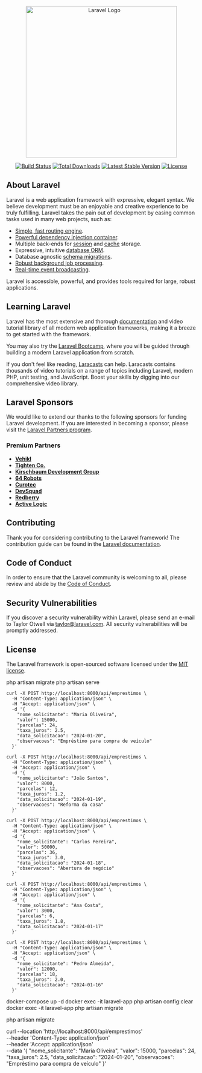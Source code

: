 <p align="center"><a href="https://laravel.com" target="_blank"><img src="https://raw.githubusercontent.com/laravel/art/master/logo-lockup/5%20SVG/2%20CMYK/1%20Full%20Color/laravel-logolockup-cmyk-red.svg" width="400" alt="Laravel Logo"></a></p>

<p align="center">
<a href="https://github.com/laravel/framework/actions"><img src="https://github.com/laravel/framework/workflows/tests/badge.svg" alt="Build Status"></a>
<a href="https://packagist.org/packages/laravel/framework"><img src="https://img.shields.io/packagist/dt/laravel/framework" alt="Total Downloads"></a>
<a href="https://packagist.org/packages/laravel/framework"><img src="https://img.shields.io/packagist/v/laravel/framework" alt="Latest Stable Version"></a>
<a href="https://packagist.org/packages/laravel/framework"><img src="https://img.shields.io/packagist/l/laravel/framework" alt="License"></a>
</p>

## About Laravel

Laravel is a web application framework with expressive, elegant syntax. We believe development must be an enjoyable and creative experience to be truly fulfilling. Laravel takes the pain out of development by easing common tasks used in many web projects, such as:

- [Simple, fast routing engine](https://laravel.com/docs/routing).
- [Powerful dependency injection container](https://laravel.com/docs/container).
- Multiple back-ends for [session](https://laravel.com/docs/session) and [cache](https://laravel.com/docs/cache) storage.
- Expressive, intuitive [database ORM](https://laravel.com/docs/eloquent).
- Database agnostic [schema migrations](https://laravel.com/docs/migrations).
- [Robust background job processing](https://laravel.com/docs/queues).
- [Real-time event broadcasting](https://laravel.com/docs/broadcasting).

Laravel is accessible, powerful, and provides tools required for large, robust applications.

## Learning Laravel

Laravel has the most extensive and thorough [documentation](https://laravel.com/docs) and video tutorial library of all modern web application frameworks, making it a breeze to get started with the framework.

You may also try the [Laravel Bootcamp](https://bootcamp.laravel.com), where you will be guided through building a modern Laravel application from scratch.

If you don't feel like reading, [Laracasts](https://laracasts.com) can help. Laracasts contains thousands of video tutorials on a range of topics including Laravel, modern PHP, unit testing, and JavaScript. Boost your skills by digging into our comprehensive video library.

## Laravel Sponsors

We would like to extend our thanks to the following sponsors for funding Laravel development. If you are interested in becoming a sponsor, please visit the [Laravel Partners program](https://partners.laravel.com).

### Premium Partners

- **[Vehikl](https://vehikl.com)**
- **[Tighten Co.](https://tighten.co)**
- **[Kirschbaum Development Group](https://kirschbaumdevelopment.com)**
- **[64 Robots](https://64robots.com)**
- **[Curotec](https://www.curotec.com/services/technologies/laravel)**
- **[DevSquad](https://devsquad.com/hire-laravel-developers)**
- **[Redberry](https://redberry.international/laravel-development)**
- **[Active Logic](https://activelogic.com)**

## Contributing

Thank you for considering contributing to the Laravel framework! The contribution guide can be found in the [Laravel documentation](https://laravel.com/docs/contributions).

## Code of Conduct

In order to ensure that the Laravel community is welcoming to all, please review and abide by the [Code of Conduct](https://laravel.com/docs/contributions#code-of-conduct).

## Security Vulnerabilities

If you discover a security vulnerability within Laravel, please send an e-mail to Taylor Otwell via [taylor@laravel.com](mailto:taylor@laravel.com). All security vulnerabilities will be promptly addressed.

## License

The Laravel framework is open-sourced software licensed under the [MIT license](https://opensource.org/licenses/MIT).



php artisan migrate
php artisan serve  
```
curl -X POST http://localhost:8000/api/emprestimos \
  -H "Content-Type: application/json" \
  -H "Accept: application/json" \
  -d '{
    "nome_solicitante": "Maria Oliveira",
    "valor": 15000,
    "parcelas": 24,
    "taxa_juros": 2.5,
    "data_solicitacao": "2024-01-20",
    "observacoes": "Empréstimo para compra de veículo"
  }'
```

```
curl -X POST http://localhost:8000/api/emprestimos \
  -H "Content-Type: application/json" \
  -H "Accept: application/json" \
  -d '{
    "nome_solicitante": "João Santos",
    "valor": 8000,
    "parcelas": 12,
    "taxa_juros": 1.2,
    "data_solicitacao": "2024-01-19",
    "observacoes": "Reforma da casa"
  }'
```

```
curl -X POST http://localhost:8000/api/emprestimos \
  -H "Content-Type: application/json" \
  -H "Accept: application/json" \
  -d '{
    "nome_solicitante": "Carlos Pereira",
    "valor": 50000,
    "parcelas": 36,
    "taxa_juros": 3.0,
    "data_solicitacao": "2024-01-18",
    "observacoes": "Abertura de negócio"
  }'
```

```
curl -X POST http://localhost:8000/api/emprestimos \
  -H "Content-Type: application/json" \
  -H "Accept: application/json" \
  -d '{
    "nome_solicitante": "Ana Costa",
    "valor": 3000,
    "parcelas": 6,
    "taxa_juros": 1.8,
    "data_solicitacao": "2024-01-17"
  }'
```


```
curl -X POST http://localhost:8000/api/emprestimos \
  -H "Content-Type: application/json" \
  -H "Accept: application/json" \
  -d '{
    "nome_solicitante": "Pedro Almeida",
    "valor": 12000,
    "parcelas": 18,
    "taxa_juros": 2.0,
    "data_solicitacao": "2024-01-16"
  }'
```




docker-compose up -d
docker exec -it laravel-app php artisan config:clear
docker exec -it laravel-app php artisan migrate

php artisan migrate


curl --location 'http://localhost:8000/api/emprestimos' \
--header 'Content-Type: application/json' \
--header 'Accept: application/json' \
--data '{
    "nome_solicitante": "Maria Oliveira",
    "valor": 15000,
    "parcelas": 24,
    "taxa_juros": 2.5,
    "data_solicitacao": "2024-01-20",
    "observacoes": "Empréstimo para compra de veículo"
  }'
